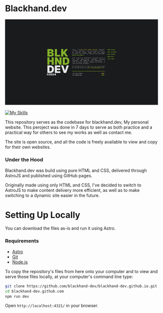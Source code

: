# Blackhand.dev

![blackhand.dev](/public/images/readme/blackhand-dev.png)

[![My Skills](https://skillicons.dev/icons?i=astro,html,css,ts,github)](https://skillicons.dev)

This repository serves as the codebase for blackhand.dev, My personal website. This peroject was done in 7 days to serve as both practice and a practical way for others to see my works as well as contact me.

The site is open source, and all the code is freely available to view and copy for their own websites.

### Under the Hood

Blackhand.dev was build using pure HTML and CSS, delivered through AstroJS and published using GitHub pages.

Originally made using only HTML and CSS, I've decided to switch to AstroJS to make content delivery more efficient, as well as to make switching to a dynamic site easier in the future.

# Setting Up Locally

You can download the files as-is and run it using Astro.

### Requirements

- [Astro](https://astro.build/)
- [Git](https://git-scm.com/)
- [Node.js](https://nodejs.org/)

To copy the repository's files from here onto your computer and to view and serve those files locally, at your computer's command line type:

```bash
git clone https://github.com/blackhand-dev/blackhand-dev.github.io.git
cd blackhand-dev.github.com
npm run dev
```
Open `http://localhost:4321/` in your browser.